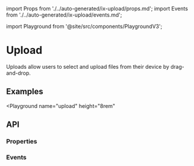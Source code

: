 import Props from './../auto-generated/ix-upload/props.md';
import Events from './../auto-generated/ix-upload/events.md';

import Playground from '@site/src/components/PlaygroundV3';

# Upload

<!-- introduction start -->
Uploads allow users to select and upload files from their device by drag-and-drop.
<!-- introduction end -->

## Examples

<Playground
  name="upload" 
  height="8rem"
  >
</Playground>

## API

### Properties

<Props />

### Events

<Events />
